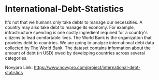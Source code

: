 # International-Debt-Statistics
It's not that we humans only take debts to manage our necessities.
A country may also take debt to manage its economy. For example, infrastructure spending is one costly ingredient required for a country's citizens 
to lead comfortable lives. The World Bank is the organization that provides debt to countries.
We are going to analyze international debt data collected by The World Bank. 
The dataset contains information about the amount of debt (in USD) owed by developing countries across several categories.

Novypro Link: https://www.novypro.com/project/international-debt-statistics
